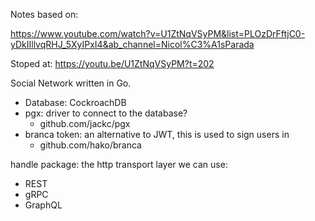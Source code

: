 

Notes based on:

https://www.youtube.com/watch?v=U1ZtNqVSyPM&list=PLOzDrFftjC0-yDkIIllvqRHJ_5XyIPxI4&ab_channel=Nicol%C3%A1sParada


Stoped at: https://youtu.be/U1ZtNqVSyPM?t=202



Social Network written in Go.
- Database: CockroachDB
- pgx: driver to connect to the database? 
    - github.com/jackc/pgx
- branca token: an alternative to JWT, this is used to sign users in
    - github.com/hako/branca

handle package: the http transport layer
we can use:
- REST
- gRPC
- GraphQL






